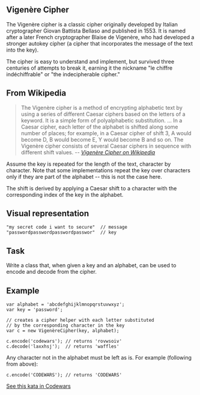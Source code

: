 ## Vigenère Cipher

The Vigenère cipher is a classic cipher originally developed by Italian cryptographer
Giovan Battista Bellaso and published in 1553.
It is named after a later French cryptographer Blaise de Vigenère, who had developed
a stronger autokey cipher (a cipher that incorporates the message of the text into the key).

The cipher is easy to understand and implement, but survived three centuries of attempts
to break it, earning it the nickname "le chiffre indéchiffrable" or "the indecipherable cipher."

## From Wikipedia
> The Vigenère cipher is a method of encrypting alphabetic text by using a series
> of different Caesar ciphers based on the letters of a keyword.
> It is a simple form of polyalphabetic substitution.
...
> In a Caesar cipher, each letter of the alphabet is shifted along some number of places;
> for example, in a Caesar cipher of shift 3, A would become D, B would become E,
> Y would become B and so on.
> The Vigenère cipher consists of several Caesar ciphers in sequence with different shift values.
> -- <cite>[Vigenère Cipher on Wikipedia](https://en.wikipedia.org/wiki/Vigen%C3%A8re_cipher)</cite>

Assume the key is repeated for the length of the text, character by character.
Note that some implementations repeat the key over characters only
if they are part of the alphabet -- this is not the case here.

The shift is derived by applying a Caesar shift to a character
with the corresponding index of the key in the alphabet.

## Visual representation
```
"my secret code i want to secure"  // message
"passwordpasswordpasswordpasswor"  // key
```

## Task

Write a class that, when given a key and an alphabet, can be used to encode and decode from the cipher.

## Example
```
var alphabet = 'abcdefghijklmnopqrstuvwxyz';
var key = 'password';

// creates a cipher helper with each letter substituted
// by the corresponding character in the key
var c = new VigenèreCipher(key, alphabet);

c.encode('codewars'); // returns 'rovwsoiv'
c.decode('laxxhsj');  // returns 'waffles'
```

Any character not in the alphabet must be left as is. For example (following from above):

```
c.encode('CODEWARS'); // returns 'CODEWARS'
```

[See this kata in Codewars](https://www.codewars.com/kata/52d1bd3694d26f8d6e0000d3)